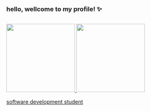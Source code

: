 ### hello, wellcome to my profile! ✨



##

<div>
  <a href="https://beacons.ai/eulauragabriel">
  <img height="180cm" src="https://github-readme-stats.vercel.app/api?username=eulauragabriel&theme=jolly&include_all_commits=true&count_private=true&show_icons=true"/>
  <img height="180cm" src="https://github-readme-stats.vercel.app/api/top-langs/?username=eulauragabriel&layout=compact&langs_count=16&theme=jolly"/>
</div>

software  development student
